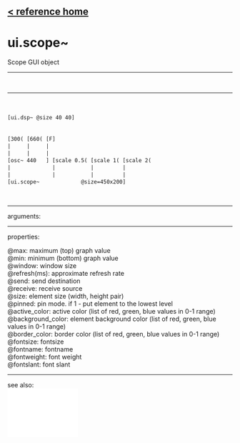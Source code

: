 [< reference home](index.html)
---

# ui.scope~


Scope GUI object

---

<br>


---


```


[ui.dsp~ @size 40 40]


[300( [660( [F]
|     |     |
|     |     |
[osc~ 440   ] [scale 0.5( [scale 1( [scale 2(
|             |           |         |
|             |           |         |
[ui.scope~             @size=450x200]

            
```

---
arguments:


---
properties:

@max: maximum (top) graph value<br>
@min: minimum (bottom) graph value<br>
@window: 
            window size<br>
@refresh(ms): approximate refresh rate<br>
@send: send destination<br>
@receive: receive source<br>
@size: element size (width, height
            pair)<br>
@pinned: pin mode. if 1 - put element
            to the lowest level<br>
@active_color: active color (list of
            red, green, blue values in 0-1 range)<br>
@background_color: element
            background color (list of red, green, blue values in 0-1 range)<br>
@border_color: border color (list
            of red, green, blue values in 0-1 range)<br>
@fontsize: 
            fontsize<br>
@fontname: fontname<br>
@fontweight: font
            weight<br>
@fontslant: font
            slant<br>

---
see also:<br>
[![ui.spectroscope~](img/object_ui.spectroscope~.png)](ui.spectroscope~.html)
